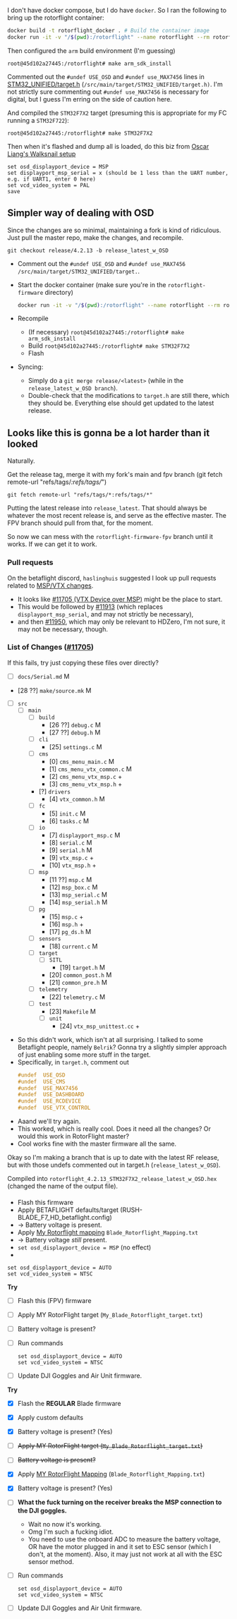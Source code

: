

I don't have docker compose, but I do have `docker`. So I ran the following to bring up the rotorflight container: 

```bash
docker build -t rotorflight_docker . # Build the container image 
docker run -it -v "/$(pwd):/rotorflight" --name rotorflight --rm rotorflight_docker /bin/bash
```

Then configured the `arm` build environment (I'm guessing)

```
root@45d102a27445:/rotorflight# make arm_sdk_install
```

Commented out the `#undef USE_OSD` and `#undef use_MAX7456` lines in [STM32_UNIFIED/target.h](https://github.com/rotorflight/rotorflight-firmware/blob/master/src/main/target/STM32_UNIFIED/target.h) (`/src/main/target/STM32_UNIFIED/target.h)`. I'm not strictly sure commenting out `#undef use_MAX7456` is necessary for digital, but I guess I'm erring on the side of caution here. 

And compiled the `STM32F7X2` target (presuming this is appropriate for my FC running a `STM32F722`):

```
root@45d102a27445:/rotorflight# make STM32F7X2
```

Then when it's flashed and dump all is loaded, do this biz from [Oscar Liang's Walksnail setup](https://oscarliang.com/setup-avatar-fpv-system/#unlocking-fcc-mode)

```
set osd_displayport_device = MSP
set displayport_msp_serial = x (should be 1 less than the UART number, e.g. if UART1, enter 0 here)
set vcd_video_system = PAL
save
```

## Simpler way of dealing with OSD 
Since the changes are so minimal, maintaining a fork is kind of ridiculous. Just pull the master repo, make the changes, and recompile. 

```
git checkout release/4.2.13 -b release_latest_w_OSD
```

- Comment out the `#undef USE_OSD` and `#undef use_MAX7456` `/src/main/target/STM32_UNIFIED/target.`.
- Start the docker container (make sure you're in the `rotorflight-firmware` directory)
    ```bash
    docker run -it -v "/$(pwd):/rotorflight" --name rotorflight --rm rotorflight_docker /bin/bash
    ```
- Recompile 
  - (If necessary)
        ```
        root@45d102a27445:/rotorflight# make arm_sdk_install
        ```
  - Build 
        ```
        root@45d102a27445:/rotorflight# make STM32F7X2
        ```
  - Flash 

- Syncing: 
  - Simply do a `git merge release/<latest>` (while in the `release_latest_w_OSD branch`). 
  - Double-check that the modifications to `target.h` are still there, which they should be. Everything else should get updated to the latest release. 

## Looks like this is gonna be a lot harder than it looked
Naturally. 

Get the release tag, merge it with my fork's main and fpv branch (git fetch remote-url "refs/tags/*:refs/tags/*")

`git fetch remote-url "refs/tags/*:refs/tags/*"`

Putting the latest release into `release_latest`. That should always be whatever the most recent release is, and serve as the effective master. The FPV branch should pull from that, for the moment. 

So now we can mess with the `rotorflight-firmware-fpv` branch until it works. If we can get it to work. 

### Pull requests 
On the betaflight discord, `haslinghuis` suggested I look up pull requests related to [MSP/VTX changes](https://github.com/betaflight/betaflight/pulls?q=vtx+msp). 

- It looks like [#11705 (VTX Device over MSP)](https://github.com/betaflight/betaflight/pull/11705) might be the place to start. 
- This would be followed by [#11913](https://github.com/betaflight/betaflight/pull/11913)  (which replaces `displayport_msp_serial`, and may not strictly be necessary), 
- and then [#11950](https://github.com/betaflight/betaflight/pull/11950), which may only be relevant to HDZero, I'm not sure, it may not be necessary, though.


### List of Changes ([#11705](https://github.com/betaflight/betaflight/pull/11705/files/4ca3b9428f759d6637f7982cba7722ff4135b496))

If this fails, try just copying these files over directly? 
- [ ] `docs/Serial.md` M 
- [28 ??] `make/source.mk` M 
- [ ] `src`
  - [ ] `main`
    - [ ] `build`
      - [26 ??] `debug.c` M
      - [27 ??] `debug.h` M
    - [ ] `cli`
      - [25] `settings.c` M 
    - [ ] `cms`
      - [0] `cms_menu_main.c` M
      - [1] `cms_menu_vtx_common.c` M 
      - [2] `cms_menu_vtx_msp.c` +
      - [3] `cms_menu_vtx_msp.h` +
    - [?] `drivers`
      - [4] `vtx_common.h` M 
    - [ ] `fc`
      - [5] `init.c` M 
      - [6] `tasks.c` M 
    - [ ] `io`
      - [7] `displayport_msp.c` M
      - [8] `serial.c` M
      - [9] `serial.h` M
      - [9] `vtx_msp.c` +
      - [10] `vtx_msp.h` +
    - [ ] `msp`
      - [11 ??] `msp.c` M
      - [12] `msp_box.c` M
      - [13] `msp_serial.c` M
      - [14] `msp_serial.h` M 
    - [ ] `pg`
      - [15] `msp.c` + 
      - [16] `msp.h` + 
      - [17] `pg_ds.h` M 
    - [ ] `sensors`
      - [18] `current.c` M 
    - [ ] `target`
      - [ ] `SITL`
        - [19] `target.h` M
      - [20] `common_post.h` M 
      - [21] `common_pre.h` M 
    - [ ] `telemetry`
      - [22] `telemetry.c` M 
    - [ ] `test`
      - [23] `Makefile` M 
      - [ ] `unit`
        - [24] `vtx_msp_unittest.cc` + 

- So this didn't work, which isn't at all surprising. I talked to some Betaflight people, namely `Belrik`? Gonna try a slightly simpler approach of just enabling some more stuff in the target. 
- Specifically, in `target.h`, comment out 
    ```c
    #undef  USE_OSD
    #undef  USE_CMS
    #undef  USE_MAX7456
    #undef  USE_DASHBOARD
    #undef  USE_RCDEVICE
    #undef  USE_VTX_CONTROL
    ```
- Aaand we'll try again. 
- This worked, which is really cool. Does it need all the changes? Or would this work in RotorFlight master? 
- Cool works fine with the master firmware all the same. 

Okay so I'm making a branch that is up to date with the latest RF release, but with those undefs commented out in target.h (`release_latest_w_OSD`). 

Compiled into `rotorflight_4.2.13_STM32F7X2_release_latest_w_OSD.hex` (changed the name of the output file). 

#### 

- Flash this firmware 
- Apply BETAFLIGHT defaults/target (RUSH-BLADE_F7_HD_betaflight.config)
- -> Battery voltage is present. 
- Apply [My Rotorflight mapping](https://docs.google.com/spreadsheets/d/1GOPNIWBpl4pt3RZKh50ooZDOG34uL7X_9s8GLVSmO5M/edit#gid=153958966) `Blade_Rotorflight_Mapping.txt`
- -> Battery voltage *still* present. 
- `set osd_displayport_device = MSP` (no effect)
- 
```
set osd_displayport_device = AUTO
set vcd_video_system = NTSC
```

**Try**
- [ ] Flash this (FPV) firmware 
- [ ] Apply MY RotorFlight target (`My_Blade_Rotorflight_target.txt`)
- [ ] Battery voltage is present?
- [ ] Run commands
    ```
    set osd_displayport_device = AUTO
    set vcd_video_system = NTSC
    ```
- [ ] Update DJI Goggles and Air Unit firmware. 


**Try**
- [x] Flash the **REGULAR**  Blade firmware 
- [x] Apply custom defaults 
- [x] Battery voltage is present? (Yes)
- [ ] ~~Apply MY RotorFlight target (`My_Blade_Rotorflight_target.txt`)~~
- [ ] ~~Battery voltage is present?~~
- [x] Apply [MY RotorFlight Mapping](https://docs.google.com/spreadsheets/d/1GOPNIWBpl4pt3RZKh50ooZDOG34uL7X_9s8GLVSmO5M/edit#gid=153958966) (`Blade_Rotorflight_Mapping.txt`)
- [x] Battery voltage is present? (Yes)
- [ ] **What the fuck turning on the receiver breaks the MSP connection to the DJI goggles.**
  - Wait no now it's working. 
  - Omg I'm such a fucking idiot. 
  - You need to use the onboard ADC to measure the battery voltage, OR have the motor plugged in and it set to ESC sensor (which I don't, at the moment). Also, it may just not work at all with the ESC sensor method. 
- [ ] Run commands
    ```
    set osd_displayport_device = AUTO
    set vcd_video_system = NTSC
    ```
- [ ] Update DJI Goggles and Air Unit firmware. 

